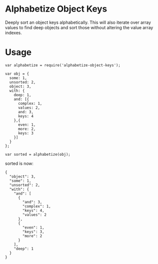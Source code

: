 # Alphabetize Object Keys

Deeply sort an object keys alphabetically. This will also iterate over array values to find deep objects and sort those without altering the value array indexes.

# Usage

```
var alphabetize = require('alphabetize-object-keys');

var obj = {
  some: 1,
  unsorted: 2,
  object: 3,
  with: {
    deep: 1,
    and: [{
      complex: 1,
      values: 2,
      and: 3,
      keys: 4
    },{
      even: 1,
      more: 2,
      keys: 3
    }]
  }
};

var sorted = alphabetize(obj);
```
sorted is now:
```
{
  "object": 3,
  "some": 1,
  "unsorted": 2,
  "with": {
    "and": [
      {
        "and": 3,
        "complex": 1,
        "keys": 4,
        "values": 2
      },
      {
        "even": 1,
        "keys": 3,
        "more": 2
      }
    ],
    "deep": 1
  }
}
```

